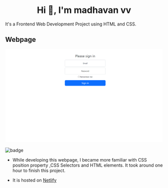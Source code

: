<h1 align="center">Hi 👋, I'm madhavan vv</h1>
It's  a  Frontend  Web Development Project using HTML and CSS.

## Webpage

![image](./thumbnail.png)

![badge](https://img.shields.io/badge/HTML-CSS-yellowgreen)

- While developing this webpage, I became more familiar with CSS position property ,CSS Selectors and HTML elements. It took around one hour to finish this project.

- It is hosted on [Netlify](https://brilliant-queijadas-b5edaf.netlify.app/)
